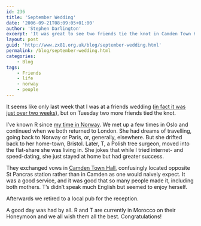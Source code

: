 ```yaml
---
id: 236
title: 'September Wedding'
date: '2006-09-21T08:09:05+01:00'
author: 'Stephen Darlington'
excerpt: 'It was great to see two friends tie the knot in Camden Town Hall this week.'
layout: post
guid: 'http://www.zx81.org.uk/blog/september-wedding.html'
permalink: /blog/september-wedding.html
categories:
    - Blog
tags:
    - Friends
    - life
    - norway
    - people
---
```


It seems like only last week that I was at a friends wedding ([in fact it was just over two weeks](/blog/a-very-civil-partnership.html "P&H Get Hitched")), but on Tuesday two more friends tied the knot.

I’ve known R since [my time in Norway](/travel/norway.html "Norway pictures"). We met up a few times in Oslo and continued when we both returned to London. She had dreams of travelling, going back to Norway or Paris, or, generally, elsewhere. But she drifted back to her home-town, Bristol. Later, T, a Polish tree surgeon, moved into the flat-share she was living in. She jokes that while I tried internet- and speed-dating, she just stayed at home but had greater success.

They exchanged vows in [Camden Town Hall](http://www.camden.gov.uk/ccm/content/global/onecolumn/townhallmap.en "Confusingly located Camden Town Hall"), confusingly located opposite St Pancras station rather than in Camden as one would naively expect. It was a good service, and it was good that so many people made it, including both mothers. T’s didn’t speak much English but seemed to enjoy herself.

Afterwards we retired to a local pub for the reception.

A good day was had by all. R and T are currently in Morocco on their Honeymoon and we all wish them all the best. Congratulations!